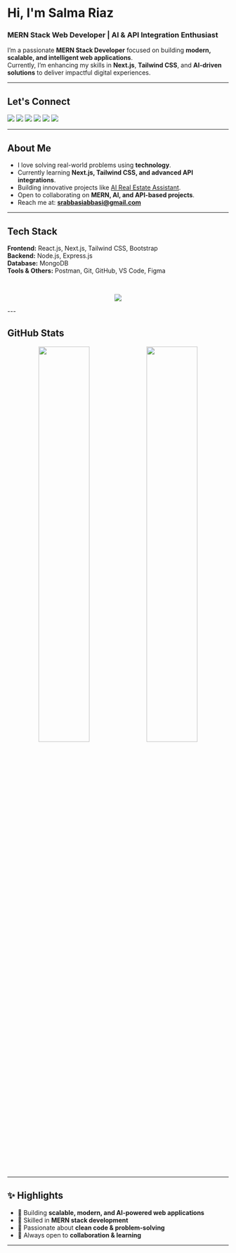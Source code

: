 # Hi, I'm Salma Riaz   

###  MERN Stack Web Developer | AI & API Integration Enthusiast  

I’m a passionate **MERN Stack Developer** focused on building **modern, scalable, and intelligent web applications**.  
Currently, I’m enhancing my skills in **Next.js**, **Tailwind CSS**, and **AI-driven solutions** to deliver impactful digital experiences.  

---

  ##  **Let's Connect**
 
<div> 
  <a href="https://www.youtube.com/channel/UC_-uuuZbY0AAt9CViNzvc-Q" target="_blank"><img src="https://img.shields.io/badge/YouTube-FF0000?style=for-the-badge&logo=youtube&logoColor=white" target="_blank"></a>
  <a href="https://instagram.com/rafaballerini" target="_blank"><img src="https://img.shields.io/badge/-Instagram-%23E4405F?style=for-the-badge&logo=instagram&logoColor=white" target="_blank"></a>
 	<a href="https://www.twitch.tv/rafaballerinii" target="_blank"><img src="https://img.shields.io/badge/Twitch-9146FF?style=for-the-badge&logo=twitch&logoColor=white" target="_blank"></a>
 <a href="https://discord.gg/wagxzStdcR" target="_blank"><img src="https://img.shields.io/badge/Discord-7289DA?style=for-the-badge&logo=discord&logoColor=white" target="_blank"></a> 
  <a href = "mailto:contatorafaballerini@gmail.com"><img src="https://img.shields.io/badge/-Gmail-%23333?style=for-the-badge&logo=gmail&logoColor=white" target="_blank"></a>
  <a href="https://www.linkedin.com/in/rafaella-ballerini-45875016a" target="_blank"><img src="https://img.shields.io/badge/-LinkedIn-%230077B5?style=for-the-badge&logo=linkedin&logoColor=white" target="_blank"></a> 
  
</div>

---

##  **About Me**
-  I love solving real-world problems using **technology**.  
-  Currently learning **Next.js, Tailwind CSS, and advanced API integrations**.  
-  Building innovative projects like [AI Real Estate Assistant](https://github.com/salmariaz-tech/Real-state-chatbot).  
-  Open to collaborating on **MERN, AI, and API-based projects**.  
-  Reach me at: **srabbasiabbasi@gmail.com**

---

##  **Tech Stack**
**Frontend:** React.js, Next.js, Tailwind CSS, Bootstrap  
**Backend:** Node.js, Express.js  
**Database:** MongoDB  
**Tools & Others:** Postman, Git, GitHub, VS Code, Figma  

<div style="display: inline_block"><br>
<p align="center">
  <img src="https://skillicons.dev/icons?i=react,nodejs,express,mongodb,js,ts,nextjs,tailwind,bootstrap,postman,git,github,vscode,figma&theme=dark" />
</p>
</div>
---

##  **GitHub Stats**
<p align="center">
  <img width="48%" src="https://github-readme-stats.vercel.app/api?username=salmariaz-tech&show_icons=true&theme=default&hide_border=true" />
  <img width="48%" src="https://github-readme-streak-stats.herokuapp.com/?user=salmariaz-tech&theme=default&hide_border=true" />
</p>

---

## ✨ **Highlights**
- 🔹 Building **scalable, modern, and AI-powered web applications**  
- 🔹 Skilled in **MERN stack development**  
- 🔹 Passionate about **clean code & problem-solving**  
- 🔹 Always open to **collaboration & learning**  

---



